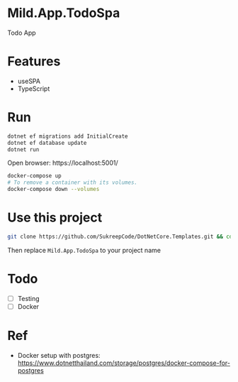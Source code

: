 # Mild.App.TodoSpa

Todo App

# Features
- useSPA
- TypeScript


<!-- more -->
# Run

```sh
dotnet ef migrations add InitialCreate
dotnet ef database update
dotnet run
```

Open browser: https://localhost:5001/

```bash 
docker-compose up
# To remove a container with its volumes.
docker-compose down --volumes
```

# Use this project

```sh
git clone https://github.com/SukreepCode/DotNetCore.Templates.git && cd DotNetCore.Templates && git sparse-checkout set Mild.App.TodoSpa
```

Then replace `Mild.App.TodoSpa` to your project name

# Todo

- [ ] Testing
- [ ] Docker

# Ref
- Docker setup with postgres: https://www.dotnetthailand.com/storage/postgres/docker-compose-for-postgres
